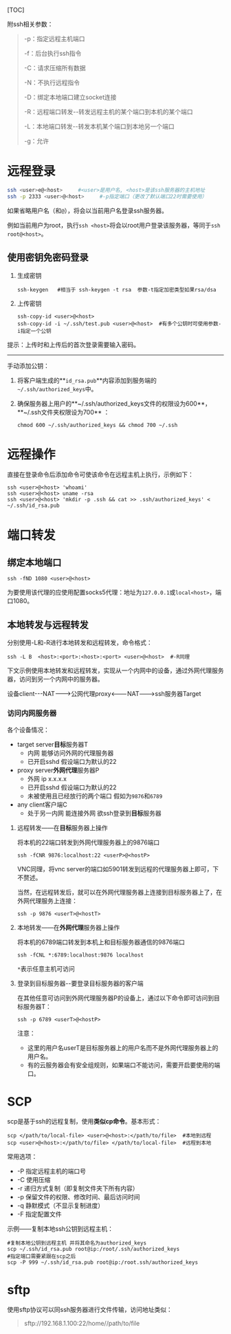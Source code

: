 [TOC]

附ssh相关参数：

> -p：指定远程主机端口
>
> -f：后台执行ssh指令
>
> -C：请求压缩所有数据
>
> -N：不执行远程指令
>
> -D：绑定本地端口建立socket连接
>
> -R：远程端口转发--转发远程主机的某个端口到本机的某个端口
>
> -L：本地端口转发--转发本机某个端口到本地另一个端口
>
> -g：允许

# 远程登录

```bash
ssh <user>e@<host>     #<user>是用户名, <host>是该ssh服务器的主机地址 
ssh -p 2333 <user>@<host>     #-p指定端口（更改了默认端口22时需要使用）
```
如果省略用户名（和`@`），将会以当前用户名登录ssh服务器。

例如当前用户为root，执行`ssh <host>`将会以root用户登录该服务器，等同于`ssh root@<host>`。

## 使用密钥免密码登录

1. 生成密钥

   ```shell
   ssh-keygen   #相当于 ssh-keygen -t rsa  参数-t指定加密类型如果rsa/dsa
   ```

2. 上传密钥

   ```shell
   ssh-copy-id <user>@<host>
   ssh-copy-id -i ~/.ssh/test.pub <user>@<host>  #有多个公钥时可使用参数-i指定一个公钥
   ```

提示：上传时和上传后的首次登录需要输入密码。

---

手动添加公钥：

1. 将客户端生成的**`id_rsa.pub`**内容添加到服务端的`~/.ssh/authorized_keys`中。

2. 确保服务器上用户的**~/.ssh/authorized_keys文件的权限设为600**，**~/.ssh文件夹权限设为700** ：

   ```shell
   chmod 600 ~/.ssh/authorized_keys && chmod 700 ~/.ssh
   ```

# 远程操作

直接在登录命令后添加命令可使该命令在远程主机上执行，示例如下：

```shell
ssh <user>@<host> 'whoami'
ssh <user>@<host> uname -rsa
ssh <user>@<host> 'mkdir -p .ssh && cat >> .ssh/authorized_keys' < ~/.ssh/id_rsa.pub
```

# 端口转发

## 绑定本地端口

```shell
ssh -fND 1080 <user>@<host>
```

为要使用该代理的应使用配置socks5代理：地址为`127.0.0.1`或`local<host>`，端口1080。

## 本地转发与远程转发

分别使用-L和-R进行本地转发和远程转发，命令格式：

```shell
ssh -L B  <host>:<port>:<host>:<port> <user>@<host>  #-R同理
```

下文示例使用本地转发和远程转发，实现从一个内网中的设备，通过外网代理服务器，访问到另一个内网中的服务器。

设备client---NAT--->公网代理proxy<---NAT--->ssh服务器Target

### 访问内网服务器

各个设备情况：

- target server**目标**服务器T
  - 内网 能够访问外网的代理服务器
  - 已开启sshd 假设端口为默认的22
- proxy server**外网代理**服务器P
  - 外网 ip x.x.x.x
  - 已开启sshd 假设端口为默认的22
  - 未被使用且已经放行的两个端口 假如为`9876`和`6789`
- any client客户端C
  - 处于另一内网 能连接外网 欲ssh登录到**目标**服务器

1. 远程转发——在**目标**服务器上操作

   将本机的22端口转发到外网代理服务器上的9876端口

   ```shell
   ssh -fCNR 9876:localhost:22 <userP>@<hostP>
   ```
   VNC同理，将vnc server的端口如5901转发到远程的代理服务器上即可，下不赘述。

   当然，在远程转发后，就可以在外网代理服务器上连接到目标服务器上了，在外网代理服务上连接：

   ```shell
   ssh -p 9876 <userT>@<hostT>
   ```

2. 本地转发——在**外网代理**服务器上操作

   将本机的6789端口转发到本机上和目标服务器通信的9876端口

   ```shell
   ssh -fCNL *:6789:localhost:9876 localhost
   ```

   `*`表示任意主机可访问

3. 登录到目标服务器--要登录目标服务器的客户端

   在其他任意可访问到外网代理服务器P的设备上，通过以下命令即可访问到目标服务器T：

   ```shell
   ssh -p 6789 <userT>@<hostP>
   ```

   注意：

   - 这里的用户名userT是目标服务器上的用户名而不是外网代理服务器上的用户名。
   - 有的云服务器会有安全组规则，如果端口不能访问，需要开启要使用的端口。

# SCP

scp是基于ssh的远程复制，使用**类似cp命令**。基本形式：

```shell
scp </path/to/local-file> <user>@<host>:</path/to/file>  #本地到远程
scp <user>@<host>:</path/to/file> </path/to/local-file>  #远程到本地
```

常用选项：

- -P  指定远程主机的端口号
- -C  使用压缩
- -r  递归方式复制（即复制文件夹下所有内容）
- -p  保留文件的权限、修改时间、最后访问时间
- -q  静默模式（不显示复制进度）
- -F  指定配置文件

示例——复制本地ssh公钥到远程主机：

```shell
#复制本地公钥到远程主机 并将其命名为authorized_keys
scp ~/.ssh/id_rsa.pub root@ip:/root/.ssh/authorized_keys
#指定端口需要紧跟在scp之后
scp -P 999 ~/.ssh/id_rsa.pub root@ip:/root.ssh/authorized_keys
```

# sftp

使用sftp协议可以同ssh服务器进行文件传输，访问地址类似：

> sftp://192.168.1.100:22/home/<user>/path/to/file